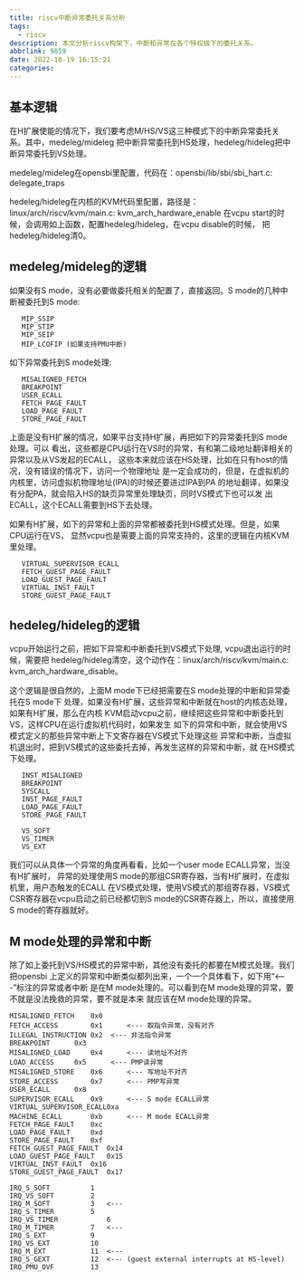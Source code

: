 ```yaml
---
title: riscv中断异常委托关系分析
tags:
  - riscv
description: 本文分析riscv构架下，中断和异常在各个特权级下的委托关系。
abbrlink: 9859
date: 2022-10-19 16:15:21
categories:
---
```


基本逻辑
--------

 在H扩展使能的情况下，我们要考虑M/HS/VS这三种模式下的中断异常委托关系。其中，medeleg/mideleg
 把中断异常委托到HS处理，hedeleg/hideleg把中断异常委托到VS处理。

 medeleg/mideleg在opensbi里配置，代码在：opensbi/lib/sbi/sbi_hart.c: delegate_traps

 hedeleg/hideleg在内核的KVM代码里配置，路径是：linux/arch/riscv/kvm/main.c: kvm_arch_hardware_enable
 在vcpu start的时候，会调用如上函数，配置hedeleg/hideleg，在vcpu disable的时候，
 把hedeleg/hideleg清0。
 
medeleg/mideleg的逻辑
---------------------

 如果没有S mode，没有必要做委托相关的配置了，直接返回。S mode的几种中断被委托到S mode:
```
   MIP_SSIP
   MIP_STIP
   MIP_SEIP
   MIP_LCOFIP (如果支持PMU中断)
```
 如下异常委托到S mode处理:
```
   MISALIGNED_FETCH
   BREAKPOINT
   USER_ECALL
   FETCH_PAGE_FAULT
   LOAD_PAGE_FAULT
   STORE_PAGE_FAULT
```
 上面是没有H扩展的情况，如果平台支持H扩展，再把如下的异常委托到S mode处理。可以
 看出，这些都是CPU运行在VS时的异常，有和第二级地址翻译相关的异常以及从VS发起的ECALL，
 这些本来就应该在HS处理，比如在只有host的情况，没有错误的情况下，访问一个物理地址
 是一定会成功的，但是，在虚拟机的内核里，访问虚拟机物理地址(IPA)的时候还要进过IPA到PA
 的地址翻译，如果没有分配PA，就会陷入HS的缺页异常里处理缺页，同时VS模式下也可以发
 出ECALL，这个ECALL需要到HS下去处理。

 如果有H扩展，如下的异常和上面的异常都被委托到HS模式处理。但是，如果CPU运行在VS，
 显然vcpu也是需要上面的异常支持的，这里的逻辑在内核KVM里处理。
```
   VIRTUAL_SUPERVISOR_ECALL
   FETCH_GUEST_PAGE_FAULT
   LOAD_GUEST_PAGE_FAULT
   VIRTUAL_INST_FAULT
   STORE_GUEST_PAGE_FAULT
```

hedeleg/hideleg的逻辑
---------------------

 vcpu开始运行之前，把如下异常和中断委托到VS模式下处理, vcpu退出运行的时候，需要把
 hedeleg/hideleg清空，这个动作在：linux/arch/riscv/kvm/main.c: kvm_arch_hardware_disable。

 这个逻辑是很自然的，上面M mode下已经把需要在S mode处理的中断和异常委托在S mode下
 处理，如果没有H扩展，这些异常和中断就在host的内核态处理，如果有H扩展，那么在内核
 KVM启动vcpu之前，继续把这些异常和中断委托到VS，这样CPU在运行虚拟机代码时，如果发生
 如下的异常和中断，就会使用VS模式定义的那些异常中断上下文寄存器在VS模式下处理这些
 异常和中断，当虚拟机退出时，把到VS模式的这些委托去掉，再发生这样的异常和中断，就
 在HS模式下处理。
```
   INST_MISALIGNED
   BREAKPOINT
   SYSCALL
   INST_PAGE_FAULT
   LOAD_PAGE_FAULT
   STORE_PAGE_FAULT
   
   VS_SOFT
   VS_TIMER
   VS_EXT
```

 我们可以从具体一个异常的角度再看看，比如一个user mode ECALL异常，当没有H扩展时，
 异常的处理使用S mode的那组CSR寄存器，当有H扩展时，在虚拟机里，用户态触发的ECALL
 在VS模式处理，使用VS模式的那组寄存器，VS模式CSR寄存器在vcpu启动之前已经都切到S
 mode的CSR寄存器上，所以，直接使用S mode的寄存器就好。

M mode处理的异常和中断
----------------------

 除了如上委托到VS/HS模式的异常中断，其他没有委托的都要在M模式处理。我们把opensbi
 上定义的异常和中断类似都列出来，一个一个具体看下，如下用“<---”标注的异常或者中断
 是在M mode处理的。可以看到在M mode处理的异常，要不就是没法挽救的异常，要不就是本来
 就应该在M mode处理的异常。
```
MISALIGNED_FETCH	0x0
FETCH_ACCESS		0x1      <--- 取指令异常，没有对齐
ILLEGAL_INSTRUCTION	0x2	 <--- 非法指令异常
BREAKPOINT		0x3
MISALIGNED_LOAD		0x4      <--- 读地址不对齐
LOAD_ACCESS		0x5      <--- PMP读异常
MISALIGNED_STORE	0x6      <--- 写地址不对齐
STORE_ACCESS		0x7      <--- PMP写异常
USER_ECALL		0x8
SUPERVISOR_ECALL	0x9      <--- S mode ECALL异常
VIRTUAL_SUPERVISOR_ECALL0xa
MACHINE_ECALL		0xb      <--- M mode ECALL异常
FETCH_PAGE_FAULT	0xc
LOAD_PAGE_FAULT		0xd
STORE_PAGE_FAULT	0xf
FETCH_GUEST_PAGE_FAULT	0x14
LOAD_GUEST_PAGE_FAULT	0x15
VIRTUAL_INST_FAULT	0x16
STORE_GUEST_PAGE_FAULT	0x17

IRQ_S_SOFT			1
IRQ_VS_SOFT			2
IRQ_M_SOFT			3   <---
IRQ_S_TIMER			5
IRQ_VS_TIMER			6
IRQ_M_TIMER			7   <---
IRQ_S_EXT			9
IRQ_VS_EXT			10
IRQ_M_EXT			11  <---
IRQ_S_GEXT			12  <--- (guest external interrupts at HS-level)
IRQ_PMU_OVF			13
```
